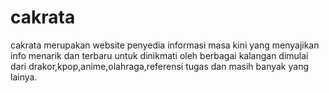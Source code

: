 # cakrata
cakrata merupakan website penyedia informasi masa kini yang menyajikan info menarik dan terbaru untuk dinikmati oleh berbagai kalangan dimulai dari drakor,kpop,anime,olahraga,referensi tugas dan masih banyak yang lainya. 

